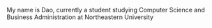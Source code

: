 My name is Dao, currently a student studying Computer Science and Business Administration at Northeastern University
